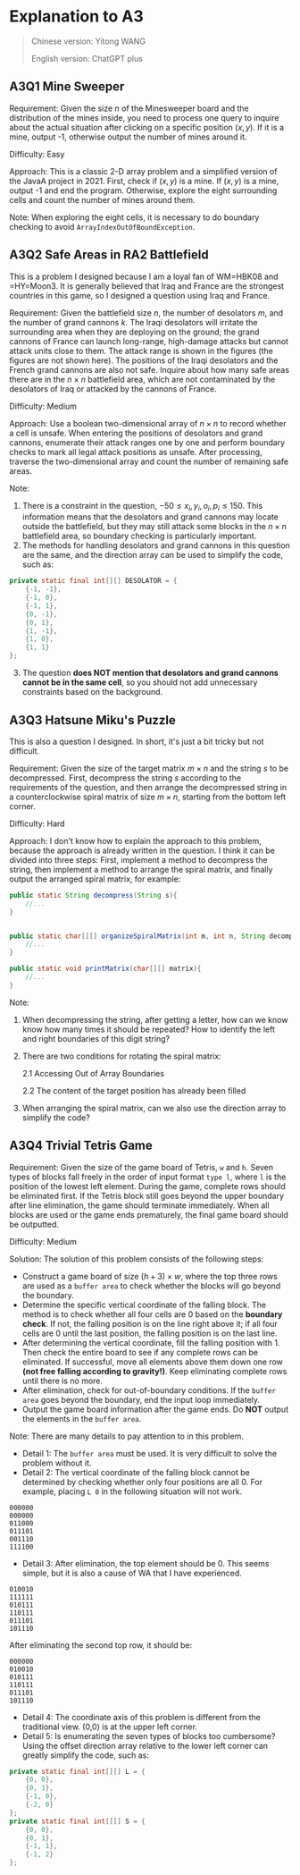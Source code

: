 # Explanation to A3

> Chinese version: Yitong WANG
>
> English version: ChatGPT plus

## A3Q1 Mine Sweeper

Requirement: Given the size $n$ of the Minesweeper board and the distribution of the mines inside, you need to process one query to inquire about the actual situation after clicking on a specific position $(x, y)$. If it is a mine, output -1, otherwise output the number of mines around it.

Difficulty: Easy

Approach: This is a classic 2-D array problem and a simplified version of the JavaA project in 2021. First, check if $(x,y)$ is a mine. If $(x,y)$ is a mine, output -1 and end the program. Otherwise, explore the eight surrounding cells and count the number of mines around them.

Note: When exploring the eight cells, it is necessary to do boundary checking to avoid `ArrayIndexOutOfBoundException`.

## A3Q2 Safe Areas in RA2 Battlefield

This is a problem I designed because I am a loyal fan of WM=HBK08 and =HY=Moon3. It is generally believed that Iraq and France are the strongest countries in this game, so I designed a question using Iraq and France.

Requirement: Given the battlefield size $n$, the number of desolators $m$, and the number of grand cannons $k$. The Iraqi desolators  will irritate the surrounding area when they are deploying on the ground; the grand cannons of France can launch long-range, high-damage attacks but cannot attack units close to them. The attack range is shown in the figures (the figures are not shown here). The positions of the Iraqi desolators and the French grand cannons are also not safe. Inquire about how many safe areas there are in the $n\times n$ battlefield area, which are not contaminated by the desolators of Iraq or attacked by the cannons of France.

Difficulty: Medium

Approach: Use a boolean two-dimensional array of $n\times n$ to record whether a cell is unsafe. When entering the positions of desolators and grand cannons, enumerate their attack ranges one by one and perform boundary checks to mark all legal attack positions as unsafe. After processing, traverse the two-dimensional array and count the number of remaining safe areas.

Note:

1. There is a constraint in the question, $-50 \le x_i,y_i,o_i,p_i \le 150$. This information means that the desolators and grand cannons may locate outside the battlefield, but they may still attack some blocks in the $n\times n$ battlefield area, so boundary checking is particularly important.
2. The methods for handling desolators and grand cannons in this question are the same, and the direction array can be used to simplify the code, such as:

```java
private static final int[][] DESOLATOR = {
    {-1, -1},
    {-1, 0},
    {-1, 1},
    {0, -1},
    {0, 1},
    {1, -1},
    {1, 0},
    {1, 1}
};
```

3. The question **does NOT mention that desolators and grand cannons cannot be in the same cell**, so you should not add unnecessary constraints based on the background.

## A3Q3 Hatsune Miku's Puzzle

This is also a question I designed. In short, it's just a bit tricky but not difficult.

Requirement: Given the size of the target matrix $m\times n$ and the string $s$ to be decompressed. First, decompress the string $s$ according to the requirements of the question, and then arrange the decompressed string in a counterclockwise spiral matrix of size $m\times n$, starting from the bottom left corner.

Difficulty: Hard

Approach: I don't know how to explain the approach to this problem, because the approach is already written in the question. I think it can be divided into three steps: First, implement a method to decompress the string, then implement a method to arrange the spiral matrix, and finally output the arranged spiral matrix, for example:

```java
public static String decompress(String s){
    //...
}


public static char[][] organizeSpiralMatrix(int m, int n, String decompressed){
    //...
}

public static void printMatrix(char[][] matrix){
    //...
}
```

Note:

1. When decompressing the string, after getting a letter, how can we know know how many times it should be repeated? How to identify the left and right boundaries of this digit string?

2. There are two conditions for rotating the spiral matrix: 

   2.1 Accessing Out of Array Boundaries 

   2.2 The content of the target position has already been filled

3. When arranging the spiral matrix, can we also use the direction array to simplify the code?

## A3Q4 Trivial Tetris Game

Requirement: Given the size of the game board of Tetris, `w` and `h`. Seven types of blocks fall freely in the order of input format `type l`, where `l` is the position of the lowest left element. During the game, complete rows should be eliminated first. If the Tetris block still goes beyond the upper boundary after line elimination, the game should terminate immediately. When all blocks are used or the game ends prematurely, the final game board should be outputted.

Difficulty: Medium

Solution: The solution of this problem consists of the following steps:

- Construct a game board of size $(h+3)×w$, where the top three rows are used as a `buffer area` to check whether the blocks will go beyond the boundary.
- Determine the specific vertical coordinate of the falling block. The method is to check whether all four cells are 0 based on the **boundary check**. If not, the falling position is on the line right above it; if all four cells are 0 until the last position, the falling position is on the last line.
- After determining the vertical coordinate, fill the falling position with 1. Then check the entire board to see if any complete rows can be eliminated. If successful, move all elements above them down one row **(not free falling according to gravity!)**. Keep eliminating complete rows until there is no more.
- After elimination, check for out-of-boundary conditions. If the `buffer area` goes beyond the boundary, end the input loop immediately.
- Output the game board information after the game ends. Do **NOT** output the elements in the `buffer area`.

Note: There are many details to pay attention to in this problem.

- Detail 1: The `buffer area` must be used. It is very difficult to solve the problem without it.
- Detail 2: The vertical coordinate of the falling block cannot be determined by checking whether only four positions are all 0. For example, placing `L 0` in the following situation will not work.

```
000000
000000
011000
011101
001110
111100
```

- Detail 3: After elimination, the top element should be 0. This seems simple, but it is also a cause of WA that I have experienced.

```
010010
111111
010111
110111
011101
101110
```

After eliminating the second top row, it should be:

```
000000
010010
010111
110111
011101
101110
```

- Detail 4: The coordinate axis of this problem is different from the traditional view. (0,0) is at the upper left corner.
- Detail 5: Is enumerating the seven types of blocks too cumbersome? Using the offset direction array relative to the lower left corner can greatly simplify the code, such as:

```java
private static final int[][] L = {
    {0, 0},
    {0, 1},
    {-1, 0},
    {-2, 0}
};
private static final int[][] S = {
    {0, 0},
    {0, 1},
    {-1, 1},
    {-1, 2}
};
```